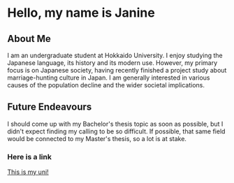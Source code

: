 # Hello, my name is Janine

## About Me  
I am an undergraduate student at Hokkaido University. I enjoy studying the Japanese language, its history and its modern use. However, my primary focus is on Japanese society, having recently finished a project study about marriage-hunting culture in Japan. I am generally interested in various causes of the population decline and the wider societal implications.

## Future Endeavours
I should come up with my Bachelor's thesis topic as soon as possible, but I didn't expect finding my calling to be so difficult. If possible, that same field would be connected to my Master's thesis, so a lot is at stake. 

### Here is a link
[This is my uni!](https://www.hokudai.ac.jp/)
